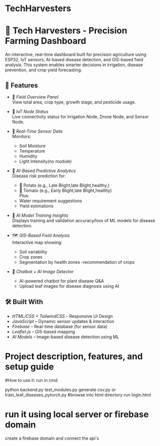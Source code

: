# TechHarvesters
# 🌾 Tech Harvesters - Precision Farming Dashboard

An interactive, real-time dashboard built for precision agriculture using ESP32, IoT sensors, AI-based disease detection, and GIS-based field analysis. This system enables smarter decisions in irrigation, disease prevention, and crop yield forecasting.

## 🚀 Features

- 📍 *Field Overview Panel*  
  View total area, crop type, growth stage, and pesticide usage.

- 📡 *IoT Node Status*  
  Live connectivity status for Irrigation Node, Drone Node, and Sensor Node.

- 🌱 *Real-Time Sensor Data*  
  Monitors:
  - Soil Moisture
  - Temperature
  - Humidity
  - Light Intensity(no module)

- 🤖 *AI-Based Predictive Analytics*  
  Disease risk prediction for:
  - 🥔 Potato (e.g., Late Blight,late Blight,healthy,)
  - 🍅 Tomato (e.g., Early Blight,late Blight,healthy)  
  Plus:
  - Water requirement suggestions
  - Yield estimations

- 🧠 *AI Model Training Insights*  
  Displays training and validation accuracy/loss of ML models for disease detection.

- 🗺 *GIS-Based Field Analysis*  
  Interactive map showing:
  - Soil variability
  - Crop zones
  - Segmentation by health zones
  -recommendation of crops

- 💬 *Chatbot + AI Image Detector*  
  - AI-powered chatbot for plant disease Q&A  
  - Upload leaf images for disease diagnosis using AI

## 🛠 Built With

- *HTML/CSS + TailwindCSS* – Responsive UI Design  
- *JavaScript* – Dynamic sensor updates & interaction  
- *Firebase* – Real-time database (for sensor data)  
- *Leaflet.js* – GIS-based mapping  
- *AI Models* – Image-based disease detection using ML  

                

# Project description, features, and setup guide

#How to use it:
run in cmd 

python backend.py
test_modules.py
generate csv.py or train_leaf_diseases_pytorch.py
#browse into html directory
run login.html
# run it using local server or firebase domain
create a firebase domain and connect the api's


